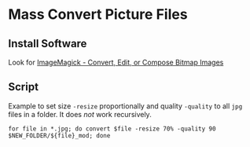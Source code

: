 # Mass Convert Picture Files

## Install Software
Look for [ImageMagick - Convert, Edit, or Compose Bitmap Images](https://www.imagemagick.org/)

## Script
Example to set size `-resize` proportionally and quality `-quality` to all `jpg` files in a folder. It does _not_ work recursively.
```shell script
for file in *.jpg; do convert $file -resize 70% -quality 90 $NEW_FOLDER/${file}_mod; done
```